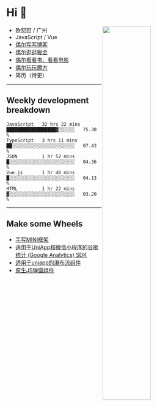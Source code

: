 # Hi 👋

[<img align="right" width="50%" src="https://github-readme-stats.vercel.app/api?username=OUDUIDUI&theme=dark&show_icons=true">](https://metrics.lecoq.io/OUDUIDUI?template=classic&#41;)


-   欧怼怼 / 广州
-   JavaScript / Vue
-   [偶尔写写博客](OUDUIDUI.cn)
-   [偶尔逛逛掘金](https://juejin.cn/user/4309700183594366)
-   [偶尔看看书、看看电影](https://www.yuque.com/books/share/3ee1684b-8e19-4849-b5aa-13d1813ded6d)
-   [偶尔玩玩魔方](https://cubing.com/results/person/2014OUSH01)
-   简历（待更）

---

##  Weekly development breakdown

<!--START_SECTION:waka-->
```text
JavaScript   32 hrs 22 mins  ██████████████████▓░░░░░░   75.30 % 
TypeScript   3 hrs 11 mins   ██░░░░░░░░░░░░░░░░░░░░░░░   07.43 % 
JSON         1 hr 52 mins    █░░░░░░░░░░░░░░░░░░░░░░░░   04.36 % 
Vue.js       1 hr 46 mins    █░░░░░░░░░░░░░░░░░░░░░░░░   04.13 % 
HTML         1 hr 22 mins    ▓░░░░░░░░░░░░░░░░░░░░░░░░   03.20 % 
```
<!--END_SECTION:waka-->



---

##  Make some Wheels

- [手写MINI框架](https://github.com/OUDUIDUI/mini)
- [适用于UniApp和微信小程序的谷歌统计 (Google Analytics) SDK](https://github.com/OUDUIDUI/ga-tracker)
- [适用于uniapp的瀑布流组件](https://github.com/OUDUIDUI/uniapp_waterfalls_flow)
- [原生JS弹窗组件](https://github.com/OUDUIDUI/notice-kit)


